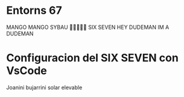 # Entorns 67
MANGO MANGO SYBAU 🥀🥀🥀🥀🥀  SIX SEVEN HEY DUDEMAN IM A DUDEMAN

# Configuracion del SIX SEVEN con VsCode
Joanini bujarrini solar elevable 